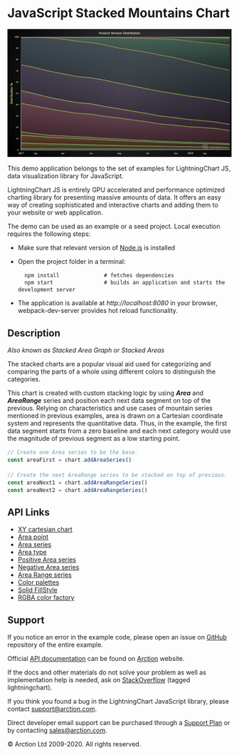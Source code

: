 # JavaScript Stacked Mountains Chart

![JavaScript Stacked Mountains Chart](stackedMountains.png)

This demo application belongs to the set of examples for LightningChart JS, data visualization library for JavaScript.

LightningChart JS is entirely GPU accelerated and performance optimized charting library for presenting massive amounts of data. It offers an easy way of creating sophisticated and interactive charts and adding them to your website or web application.

The demo can be used as an example or a seed project. Local execution requires the following steps:

- Make sure that relevant version of [Node.js](https://nodejs.org/en/download/) is installed
- Open the project folder in a terminal:

        npm install              # fetches dependencies
        npm start                # builds an application and starts the development server

- The application is available at *http://localhost:8080* in your browser, webpack-dev-server provides hot reload functionality.


## Description

*Also known as Stacked Area Graph or Stacked Areas*

The stacked charts are a popular visual aid used for categorizing and comparing the parts of a whole using different colors to distinguish the categories.

This chart is created with custom stacking logic by using ***Area*** and ***AreaRange*** series and position each next data segment on top of the previous. Relying on characteristics and use cases of mountain series mentioned in previous examples, area is drawn on a Cartesian coordinate system and represents the quantitative data. Thus, in the example, the first data segment starts from a zero baseline and each next category would use the magnitude of previous segment as a low starting point.

```javascript
// Create one Area series to be the base.
const areaFirst = chart.addAreaSeries()

// Create the next AreaRange series to be stacked on top of previous.
const areaNext1 = chart.addAreaRangeSeries()
const areaNext2 = chart.addAreaRangeSeries()
```


## API Links

* [XY cartesian chart]
* [Area point]
* [Area series]
* [Area type]
* [Positive Area series]
* [Negative Area series]
* [Area Range series]
* [Color palettes]
* [Solid FillStyle]
* [RGBA color factory]


## Support

If you notice an error in the example code, please open an issue on [GitHub][0] repository of the entire example.

Official [API documentation][1] can be found on [Arction][2] website.

If the docs and other materials do not solve your problem as well as implementation help is needed, ask on [StackOverflow][3] (tagged lightningchart).

If you think you found a bug in the LightningChart JavaScript library, please contact support@arction.com.

Direct developer email support can be purchased through a [Support Plan][4] or by contacting sales@arction.com.

[0]: https://github.com/Arction/
[1]: https://www.arction.com/lightningchart-js-api-documentation/
[2]: https://www.arction.com
[3]: https://stackoverflow.com/questions/tagged/lightningchart
[4]: https://www.arction.com/support-services/

© Arction Ltd 2009-2020. All rights reserved.


[XY cartesian chart]: https://www.arction.com/lightningchart-js-api-documentation/v3.4.0/classes/chartxy.html
[Area point]: https://www.arction.com/lightningchart-js-api-documentation/v3.4.0/interfaces/areapoint.html
[Area series]: https://www.arction.com/lightningchart-js-api-documentation/v3.4.0/classes/chartxy.html#addareaseries
[Area type]: https://www.arction.com/lightningchart-js-api-documentation/v3.4.0/globals.html#areaseriestypes
[Positive Area series]: https://www.arction.com/lightningchart-js-api-documentation/v3.4.0/classes/areaseriespositive.html
[Negative Area series]: https://www.arction.com/lightningchart-js-api-documentation/v3.4.0/classes/areaseriesnegative.html
[Area Range series]: https://www.arction.com/lightningchart-js-api-documentation/v3.4.0/classes/arearangeseries.html
[Color palettes]: https://www.arction.com/lightningchart-js-api-documentation/v3.4.0/globals.html#colorpalettes
[Solid FillStyle]: https://www.arction.com/lightningchart-js-api-documentation/v3.4.0/classes/solidfill.html
[RGBA color factory]: https://www.arction.com/lightningchart-js-api-documentation/v3.4.0/globals.html#colorrgba

